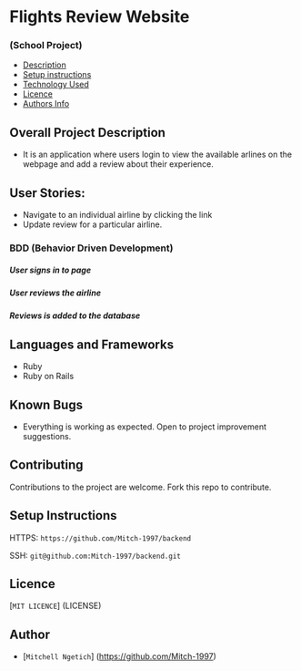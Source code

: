 # Flights Review Website

### (School Project)

+ [Description](#overall-project-description)
+ [Setup instructions](#setup-instructions)
+ [Technology Used](#languages-and-frameworks)
+ [Licence](#Licence)
+ [Authors Info](#Author)

## Overall Project Description

- It is an application where users login to view the available arlines on the webpage and add a review about their experience.

## User Stories:

- Navigate to an individual airline by clicking the link
- Update review for a particular airline.

### BDD (Behavior Driven Development)

##### User signs in to page
##### User reviews the airline
##### Reviews is added to the database 


## Languages and Frameworks

- Ruby
- Ruby on Rails

## Known Bugs

- Everything is working as expected. Open to project improvement suggestions.

## Contributing

Contributions to the project are welcome. Fork this repo to contribute.

## Setup Instructions

HTTPS: `https://github.com/Mitch-1997/backend`

SSH: `git@github.com:Mitch-1997/backend.git`

## Licence
[`MIT LICENCE`] (LICENSE)

## Author

- [`Mitchell Ngetich`] (https://github.com/Mitch-1997)


